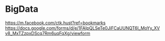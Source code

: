 # BigData
https://m.facebook.com/ctk.hust?ref=bookmarks
https://docs.google.com/forms/d/e/1FAIpQLSeTe0JiFCaUUNQT6I_MoYy_XVv8_MxTZzpxDScq7Rm6uqFqXg/viewform
